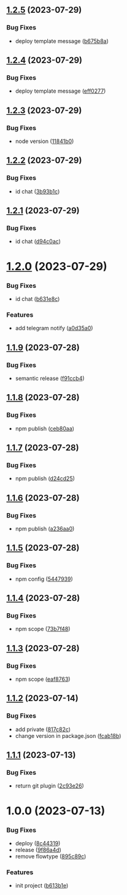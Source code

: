 ## [1.2.5](https://github.com/kirill-samylin/eslint-config/compare/v1.2.4...v1.2.5) (2023-07-29)


### Bug Fixes

* deploy template message ([b675b8a](https://github.com/kirill-samylin/eslint-config/commit/b675b8a20096a6cff31231c07e29a5541592f24a))

## [1.2.4](https://github.com/kirill-samylin/eslint-config/compare/v1.2.3...v1.2.4) (2023-07-29)


### Bug Fixes

* deploy template message ([eff0277](https://github.com/kirill-samylin/eslint-config/commit/eff0277a6501b91a340d84faab90e1434517dc09))

## [1.2.3](https://github.com/kirill-samylin/eslint-config/compare/v1.2.2...v1.2.3) (2023-07-29)


### Bug Fixes

* node version ([11841b0](https://github.com/kirill-samylin/eslint-config/commit/11841b06c227287b9790465f2fb7fee6df1cb8b1))

## [1.2.2](https://github.com/kirill-samylin/eslint-config/compare/v1.2.1...v1.2.2) (2023-07-29)


### Bug Fixes

* id chat ([3b93b1c](https://github.com/kirill-samylin/eslint-config/commit/3b93b1c49334b40ee81ce8273fca17f4deeb54f2))

## [1.2.1](https://github.com/kirill-samylin/eslint-config/compare/v1.2.0...v1.2.1) (2023-07-29)


### Bug Fixes

* id chat ([d94c0ac](https://github.com/kirill-samylin/eslint-config/commit/d94c0ac18b5d1c8769c4e18fa3d7e16273e2605a))

# [1.2.0](https://github.com/kirill-samylin/eslint-config/compare/v1.1.9...v1.2.0) (2023-07-29)


### Bug Fixes

* id chat ([b631e8c](https://github.com/kirill-samylin/eslint-config/commit/b631e8cb520facc4189d6ce7e0ade5605668b4b3))


### Features

* add telegram notify ([a0d35a0](https://github.com/kirill-samylin/eslint-config/commit/a0d35a048d09e125950121287b87cd31d41f48fa))

## [1.1.9](https://github.com/kirill-samylin/eslint-config/compare/v1.1.8...v1.1.9) (2023-07-28)


### Bug Fixes

* semantic release ([f91ccb4](https://github.com/kirill-samylin/eslint-config/commit/f91ccb4bb13a9b9c1c91541ec6df4194ed7e4b59))

## [1.1.8](https://github.com/kirill-samylin/eslint-config/compare/v1.1.7...v1.1.8) (2023-07-28)


### Bug Fixes

* npm publish ([ceb80aa](https://github.com/kirill-samylin/eslint-config/commit/ceb80aa7a262828529f67d44c6f94b799ed5353f))

## [1.1.7](https://github.com/kirill-samylin/eslint-config/compare/v1.1.6...v1.1.7) (2023-07-28)


### Bug Fixes

* npm publish ([d24cd25](https://github.com/kirill-samylin/eslint-config/commit/d24cd2592f30af8960365473aa2bdaa500d17418))

## [1.1.6](https://github.com/kirill-samylin/eslint-config/compare/v1.1.5...v1.1.6) (2023-07-28)


### Bug Fixes

* npm publish ([a236aa0](https://github.com/kirill-samylin/eslint-config/commit/a236aa0f0a429d57c71bdefb9215fd49e63028c5))

## [1.1.5](https://github.com/kirill-samylin/eslint-config/compare/v1.1.4...v1.1.5) (2023-07-28)


### Bug Fixes

* npm config ([5447939](https://github.com/kirill-samylin/eslint-config/commit/54479398d1e881bc6082873aa8a6a283e190e776))

## [1.1.4](https://github.com/kirill-samylin/eslint-config/compare/v1.1.3...v1.1.4) (2023-07-28)


### Bug Fixes

* npm scope ([73b7f48](https://github.com/kirill-samylin/eslint-config/commit/73b7f4857df9de9593b12641ab856d321d813e79))

## [1.1.3](https://github.com/kirill-samylin/eslint-config/compare/v1.1.2...v1.1.3) (2023-07-28)


### Bug Fixes

* npm scope ([eaf8763](https://github.com/kirill-samylin/eslint-config/commit/eaf8763aaff07b05c2f49e54bcf9872b50eb65e1))

## [1.1.2](https://github.com/kirill-samylin/eslint-config/compare/v1.1.1...v1.1.2) (2023-07-14)


### Bug Fixes

* add private ([817c82c](https://github.com/kirill-samylin/eslint-config/commit/817c82c0dd4f48cee5cff1d0090761bce205b3a9))
* change version in package.json ([fcab18b](https://github.com/kirill-samylin/eslint-config/commit/fcab18be6f3b43fdb425d48d7ab365e9285892d6))

## [1.1.1](https://github.com/kirill-samylin/eslint-config/compare/v1.1.0...v1.1.1) (2023-07-13)


### Bug Fixes

* return git plugin ([2c93e26](https://github.com/kirill-samylin/eslint-config/commit/2c93e262112daa44cfdb6c93f2ab738ea6830d42))

# 1.0.0 (2023-07-13)


### Bug Fixes

* deploy ([8c44319](https://github.com/kirill-samylin/eslint-config/commit/8c4431947fa88f4a6d4f37b3cdac4a5ef4a40b16))
* release ([9f86a4d](https://github.com/kirill-samylin/eslint-config/commit/9f86a4d6fa2df75fe8a755151ba89728d72e0709))
* remove flowtype ([895c89c](https://github.com/kirill-samylin/eslint-config/commit/895c89c419e9e087054f8f7d1b07c15e12732d73))


### Features

* init project ([b613b1e](https://github.com/kirill-samylin/eslint-config/commit/b613b1e89823cd63733cac4fe198c500aa7d0dec))
